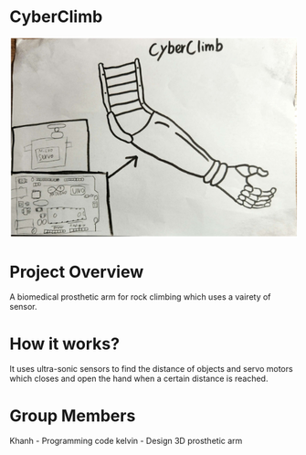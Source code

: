 # CyberClimb
![Pictorial](https://github.com/TempeHS/2024IST-Biomech-CyberClimb-Khanh.N-Kelvin.A/blob/main/.workingDocuments/Concept%20pictorial.png)
# Project Overview
A biomedical prosthetic arm for rock climbing which uses a vairety of sensor.
# How it works?
It uses ultra-sonic sensors to find the distance of objects and servo motors which closes and open the hand when a certain distance is reached.

# Group Members
Khanh - Programming code
kelvin - Design 3D prosthetic arm

